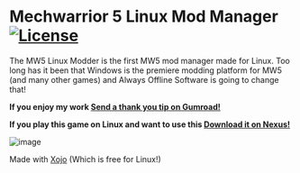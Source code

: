 # Mechwarrior 5 Linux Mod Manager   [![License](https://img.shields.io/badge/License-GPLv2-green)](#license)
The MW5 Linux Modder is the first MW5 mod manager made for Linux. Too long has it been that Windows is the premiere modding platform for MW5 (and many other games) and Always Offline Software is going to change that!

<dl>
  <b>If you enjoy my work  <a class="gumroad-button" href="https://alwaysoffline.gumroad.com/l/Thanks" data-gumroad-overlay-checkout="true">Send a thank you tip on Gumroad!</a></b>
</dl>

<dl>
  <b>If you play this game on Linux and want to use this  <a class="gumroad-button" href="https://www.nexusmods.com/mechwarrior5mercenaries/mods/1128?tab=description">Download it on Nexus!</a></b>
</dl>


![image](https://github.com/AlwaysOfflineSoftware/mw5ModManager/assets/9456373/0f7cbd24-b304-41ba-adc4-3f078e365455)

Made with <a href="https://www.xojo.com">Xojo</a> (Which is free for Linux!)
